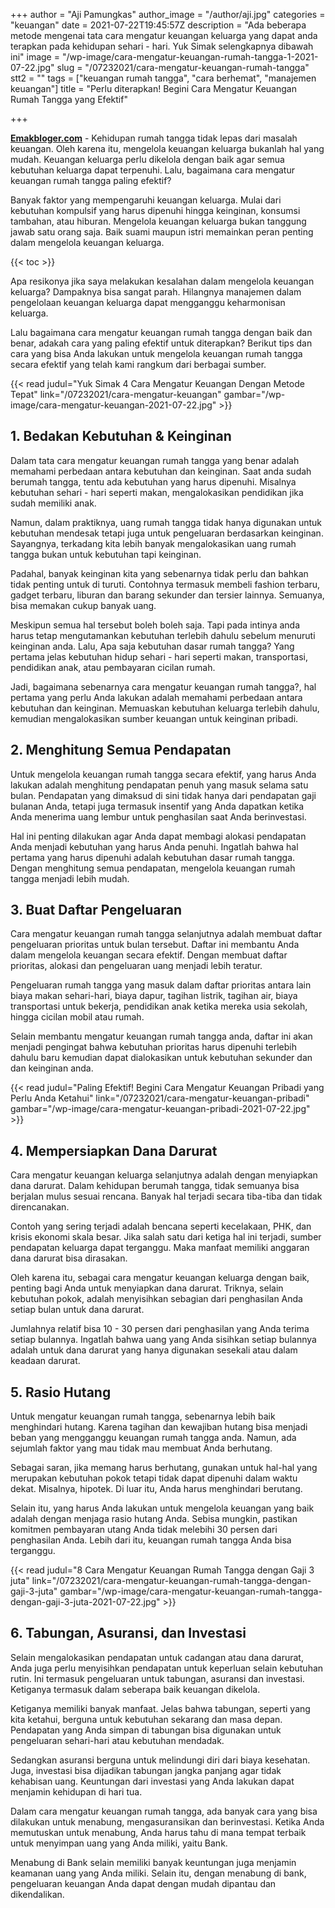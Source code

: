 +++
author = "Aji Pamungkas"
author_image = "/author/aji.jpg"
categories = "keuangan"
date = 2021-07-22T19:45:57Z
description = "Ada beberapa metode mengenai tata cara mengatur keuangan keluarga yang dapat anda terapkan pada kehidupan sehari - hari. Yuk Simak selengkapnya dibawah ini"
image = "/wp-image/cara-mengatur-keuangan-rumah-tangga-1-2021-07-22.jpg"
slug = "/07232021/cara-mengatur-keuangan-rumah-tangga"
stt2 = ""
tags = ["keuangan rumah tangga", "cara berhemat", "manajemen keuangan"]
title = "Perlu diterapkan! Begini Cara Mengatur Keuangan Rumah Tangga yang Efektif"

+++

[**Emakbloger.com**](/) - Kehidupan rumah tangga tidak lepas dari masalah keuangan. Oleh karena itu, mengelola keuangan keluarga bukanlah hal yang mudah. Keuangan keluarga perlu dikelola dengan baik agar semua kebutuhan keluarga dapat terpenuhi. Lalu, bagaimana cara mengatur keuangan rumah tangga paling efektif?

Banyak faktor yang mempengaruhi keuangan keluarga. Mulai dari kebutuhan kompulsif yang harus dipenuhi hingga keinginan, konsumsi tambahan, atau hiburan. Mengelola keuangan keluarga bukan tanggung jawab satu orang saja. Baik suami maupun istri memainkan peran penting dalam mengelola keuangan keluarga.

{{< toc >}}

Apa resikonya jika saya melakukan kesalahan dalam mengelola keuangan keluarga? Dampaknya bisa sangat parah. Hilangnya manajemen dalam pengelolaan keuangan keluarga dapat mengganggu keharmonisan keluarga.

Lalu bagaimana cara mengatur keuangan rumah tangga dengan baik dan benar, adakah cara yang paling efektif untuk diterapkan? Berikut tips dan cara yang bisa Anda lakukan untuk mengelola keuangan rumah tangga secara efektif yang telah kami rangkum dari berbagai sumber.

{{< read judul="Yuk Simak 4 Cara Mengatur Keuangan Dengan Metode Tepat" link="/07232021/cara-mengatur-keuangan" gambar="/wp-image/cara-mengatur-keuangan-2021-07-22.jpg" >}}

## 1. Bedakan Kebutuhan & Keinginan

Dalam tata cara mengatur keuangan rumah tangga yang benar adalah memahami perbedaan antara kebutuhan dan keinginan. Saat anda sudah berumah tangga, tentu ada kebutuhan yang harus dipenuhi. Misalnya kebutuhan sehari - hari seperti makan, mengalokasikan pendidikan jika sudah memiliki anak.

Namun, dalam praktiknya, uang rumah tangga tidak hanya digunakan untuk kebutuhan mendesak tetapi juga untuk pengeluaran berdasarkan keinginan. Sayangnya, terkadang kita lebih banyak mengalokasikan uang rumah tangga bukan untuk kebutuhan tapi keinginan.

Padahal, banyak keinginan kita yang sebenarnya tidak perlu dan bahkan tidak penting untuk di turuti. Contohnya termasuk membeli fashion terbaru, gadget terbaru, liburan dan barang sekunder dan tersier lainnya. Semuanya, bisa memakan cukup banyak uang.

Meskipun semua hal tersebut boleh boleh saja. Tapi pada intinya anda harus tetap mengutamankan kebutuhan terlebih dahulu sebelum menuruti keinginan anda. Lalu, Apa saja kebutuhan dasar rumah tangga? Yang pertama jelas kebutuhan hidup sehari - hari seperti makan, transportasi, pendidikan anak, atau pembayaran cicilan rumah.

Jadi, bagaimana sebenarnya cara mengatur keuangan rumah tangga?, hal pertama yang perlu Anda lakukan adalah memahami perbedaan antara kebutuhan dan keinginan. Memuaskan kebutuhan keluarga terlebih dahulu, kemudian mengalokasikan sumber keuangan untuk keinginan pribadi.

## 2. Menghitung Semua Pendapatan

Untuk mengelola keuangan rumah tangga secara efektif, yang harus Anda lakukan adalah menghitung pendapatan penuh yang masuk selama satu bulan. Pendapatan yang dimaksud di sini tidak hanya dari pendapatan gaji bulanan Anda, tetapi juga termasuk insentif yang Anda dapatkan ketika Anda menerima uang lembur untuk penghasilan saat Anda berinvestasi.

Hal ini penting dilakukan agar Anda dapat membagi alokasi pendapatan Anda menjadi kebutuhan yang harus Anda penuhi. Ingatlah bahwa hal pertama yang harus dipenuhi adalah kebutuhan dasar rumah tangga. Dengan menghitung semua pendapatan, mengelola keuangan rumah tangga menjadi lebih mudah.

## 3. Buat Daftar Pengeluaran

Cara mengatur keuangan rumah tangga selanjutnya adalah membuat daftar pengeluaran prioritas untuk bulan tersebut. Daftar ini membantu Anda dalam mengelola keuangan secara efektif. Dengan membuat daftar prioritas, alokasi dan pengeluaran uang menjadi lebih teratur.

Pengeluaran rumah tangga yang masuk dalam daftar prioritas antara lain biaya makan sehari-hari, biaya dapur, tagihan listrik, tagihan air, biaya transportasi untuk bekerja, pendidikan anak ketika mereka usia sekolah, hingga cicilan mobil atau rumah.

Selain membantu mengatur keuangan rumah tangga anda, daftar ini akan menjadi pengingat bahwa kebutuhan prioritas harus dipenuhi terlebih dahulu baru kemudian dapat dialokasikan untuk kebutuhan sekunder dan dan keinginan anda.

{{< read judul="Paling Efektif! Begini Cara Mengatur Keuangan Pribadi yang Perlu Anda Ketahui" link="/07232021/cara-mengatur-keuangan-pribadi" gambar="/wp-image/cara-mengatur-keuangan-pribadi-2021-07-22.jpg" >}}

## 4. Mempersiapkan Dana Darurat

Cara mengatur keuangan keluarga selanjutnya adalah dengan menyiapkan dana darurat. Dalam kehidupan berumah tangga, tidak semuanya bisa berjalan mulus sesuai rencana. Banyak hal terjadi secara tiba-tiba dan tidak direncanakan.

Contoh yang sering terjadi adalah bencana seperti kecelakaan, PHK, dan krisis ekonomi skala besar. Jika salah satu dari ketiga hal ini terjadi, sumber pendapatan keluarga dapat terganggu. Maka manfaat memiliki anggaran dana darurat bisa dirasakan.

Oleh karena itu, sebagai cara mengatur keuangan keluarga dengan baik, penting bagi Anda untuk menyiapkan dana darurat. Triknya, selain kebutuhan pokok, adalah menyisihkan sebagian dari penghasilan Anda setiap bulan untuk dana darurat.

Jumlahnya relatif bisa 10 - 30 persen dari penghasilan yang Anda terima setiap bulannya. Ingatlah bahwa uang yang Anda sisihkan setiap bulannya adalah untuk dana darurat yang hanya digunakan sesekali atau dalam keadaan darurat.

## 5. Rasio Hutang

Untuk mengatur keuangan rumah tangga, sebenarnya lebih baik menghindari hutang. Karena tagihan dan kewajiban hutang bisa menjadi beban yang mengganggu keuangan rumah tangga anda. Namun, ada sejumlah faktor yang mau tidak mau membuat Anda berhutang.

Sebagai saran, jika memang harus berhutang, gunakan untuk hal-hal yang merupakan kebutuhan pokok tetapi tidak dapat dipenuhi dalam waktu dekat. Misalnya, hipotek. Di luar itu, Anda harus menghindari berutang.

Selain itu, yang harus Anda lakukan untuk mengelola keuangan yang baik adalah dengan menjaga rasio hutang Anda. Sebisa mungkin, pastikan komitmen pembayaran utang Anda tidak melebihi 30 persen dari penghasilan Anda. Lebih dari itu, keuangan rumah tangga Anda bisa terganggu.

{{< read judul="8 Cara Mengatur Keuangan Rumah Tangga dengan Gaji 3 juta" link="/07232021/cara-mengatur-keuangan-rumah-tangga-dengan-gaji-3-juta" gambar="/wp-image/cara-mengatur-keuangan-rumah-tangga-dengan-gaji-3-juta-2021-07-22.jpg" >}}

## 6. Tabungan, Asuransi, dan Investasi

Selain mengalokasikan pendapatan untuk cadangan atau dana darurat, Anda juga perlu menyisihkan pendapatan untuk keperluan selain kebutuhan rutin. Ini termasuk pengeluaran untuk tabungan, asuransi dan investasi. Ketiganya termasuk dalam seberapa baik keuangan dikelola.

Ketiganya memiliki banyak manfaat. Jelas bahwa tabungan, seperti yang kita ketahui, berguna untuk kebutuhan sekarang dan masa depan. Pendapatan yang Anda simpan di tabungan bisa digunakan untuk pengeluaran sehari-hari atau kebutuhan mendadak.

Sedangkan asuransi berguna untuk melindungi diri dari biaya kesehatan. Juga, investasi bisa dijadikan tabungan jangka panjang agar tidak kehabisan uang. Keuntungan dari investasi yang Anda lakukan dapat menjamin kehidupan di hari tua.

Dalam cara mengatur keuangan rumah tangga, ada banyak cara yang bisa dilakukan untuk menabung, mengasuransikan dan berinvestasi. Ketika Anda memutuskan untuk menabung, Anda harus tahu di mana tempat terbaik untuk menyimpan uang yang Anda miliki, yaitu Bank.

Menabung di Bank selain memiliki banyak keuntungan juga menjamin keamanan uang yang Anda miliki. Selain itu, dengan menabung di bank, pengeluaran keuangan Anda dapat dengan mudah dipantau dan dikendalikan.
